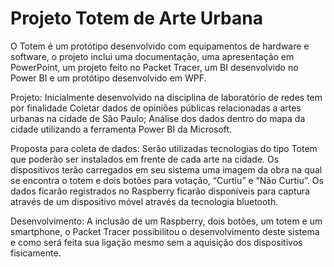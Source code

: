 # Projeto Totem de Arte Urbana
O Totem é um protótipo desenvolvido com equipamentos de hardware e software, o projeto inclui uma documentação, uma apresentação em PowerPoint, um projeto feito no Packet Tracer, um BI desenvolvido no Power BI e um protótipo desenvolvido em WPF.

Projeto:
	Inicialmente desenvolvido na disciplina de laboratório de redes tem por finalidade
Coletar dados de opiniões públicas relacionadas a artes urbanas na cidade de São Paulo;
Análise dos dados dentro do mapa da cidade utilizando a ferramenta Power BI da Microsoft.

Proposta para coleta de dados:
Serão utilizadas tecnologias do tipo Totem que poderão ser instalados em frente de cada arte na cidade. Os dispositivos terão carregados em seu sistema uma imagem da obra na qual se encontra o totem e dois botões para votação, “Curtiu” e “Não Curtiu”.
	Os dados ficarão registrados no Raspberry ficarão disponíveis para captura através de um dispositivo móvel através da tecnologia bluetooth.

Desenvolvimento:
A inclusão de um Raspberry, dois botões, um totem e um smartphone, o Packet Tracer possibilitou o desenvolvimento deste sistema e como será feita sua ligação mesmo sem a aquisição dos dispositivos fisicamente.
